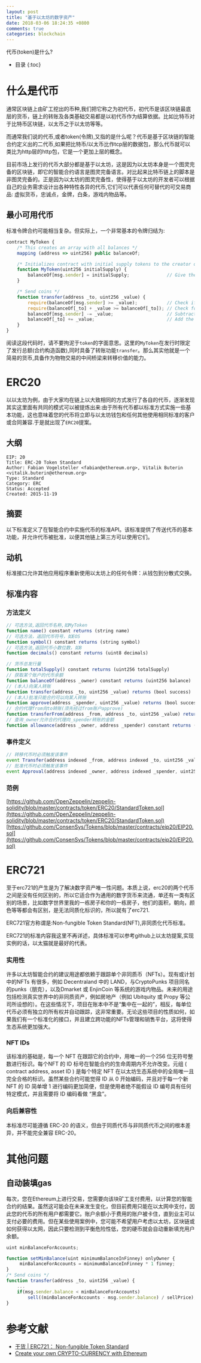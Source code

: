```yaml
---
layout: post
title: "基于以太坊的数字资产"
date: 2018-03-06 18:24:35 +0800
comments: true
categories: blockchain 
---
```


代币(token)是什么?

<!-- more -->

* 目录
{:toc}

# 什么是代币

通常区块链上由矿工挖出的币种,我们把它称之为初代币，初代币是该区块链最底层的货币，链上的转账及各类基础交易都是以初代币作为结算依据。比如比特币对于比特币区块链，以太币之于以太坊等等。

而通常我们说的代币,或者token(令牌),又指的是什么呢？代币是基于区块链的智能合约定义出的二代币,如果把比特币/以太币比作tcp层的数据包，那么代币就可以类比为http层的http包，它是一个更加上层的概念。

目前市场上发行的代币大部分都是基于以太坊，这是因为以太坊本身是一个图灵完备的区块链，即它的智能合约语言是图灵完备语言。对比起来比特币链上的脚本是非图灵完备的。正是因为以太坊的图灵完备性，使得基于以太坊的开发者可以根据自己的业务需求设计出各种特性各异的代币,它们可以代表任何可替代的可交易商品: 虚拟货币，忠诚点，金牌，白条，游戏内物品等。

## 最小可用代币

标准令牌合约可能相当复杂。但实际上，一个非常基本的令牌归结为:

```javascript
contract MyToken {
    /* This creates an array with all balances */
    mapping (address => uint256) public balanceOf;

    /* Initializes contract with initial supply tokens to the creator of the contract */
    function MyToken(uint256 initialSupply) {
        balanceOf[msg.sender] = initialSupply;              // Give the creator all initial tokens
    }

    /* Send coins */
    function transfer(address _to, uint256 _value) {
        require(balanceOf[msg.sender] >= _value);           // Check if the sender has enough
        require(balanceOf[_to] + _value >= balanceOf[_to]); // Check for overflows
        balanceOf[msg.sender] -= _value;                    // Subtract from the sender
        balanceOf[_to] += _value;                           // Add the same to the recipient
    }
}
```

阅读这段代码时，请不要拘泥于`token`的字面意思。这里的`MyToken`在发行时限定了发行总额(合约构造函数),同时具备了转账功能`transfer`。那么其实他就是一个简易的货币,具备作为物物交易的中间桥梁来转移价值的能力。

# ERC20

以以太坊为例，由于大家均在链上以大致相同的方式发行了各自的代币，逐渐发现其实这里面有共同的模式可以被提炼出来:由于所有代币都以标准方式实施一些基本功能，这也意味着您的代币将立即与以太坊钱包和任何其他使用相同标准的客户或合同兼容.于是就出现了`ERC20`提案。

## 大纲

```
EIP: 20
Title: ERC-20 Token Standard
Author: Fabian Vogelsteller <fabian@ethereum.org>, Vitalik Buterin <vitalik.buterin@ethereum.org>
Type: Standard
Category: ERC
Status: Accepted
Created: 2015-11-19
```

## 摘要

以下标准定义了在智能合约中实施代币的标准API。该标准提供了传送代币的基本功能，并允许代币被批准，以便其他链上第三方可以使用它们。

## 动机

标准接口允许其他应用程序重新使用以太坊上的任何令牌：从钱包到分散式交换。

## 标准内容

### 方法定义

```javascript
// 可选方法,返回代币名称,如MyToken
function name() constant returns (string name)
// 可选方法，返回代币符号，如EOS
function symbol() constant returns (string symbol)
// 可选方法,返回代币小数位数，如8
function decimals() constant returns (uint8 decimals)

// 货币总发行量
function totalSupply() constant returns (uint256 totalSupply)
// 获取某个账户的代币余额
function balanceOf(address _owner) constant returns (uint256 balance)
// (本人)向某人转账
function transfer(address _to, uint256 _value) returns (bool success)
// (本人)批准只能合约可以向某人转账
function approve(address _spender, uint256 _value) returns (bool success)
// 合约代理from向to转账(须先经过from账户approve)
function transferFrom(address _from, address _to, uint256 _value) returns (bool success)
// 查询_owner允许合约代理向_spender转账的金额
function allowance(address _owner, address _spender) constant returns (uint256 remaining)
```

### 事件定义

```javascript
// 转移代币时必须触发该事件
event Transfer(address indexed _from, address indexed _to, uint256 _value)
// 批准代币时必须触发该事件
event Approval(address indexed _owner, address indexed _spender, uint256 _value)
```

### 范例

[https://github.com/OpenZeppelin/zeppelin-solidity/blob/master/contracts/token/ERC20/StandardToken.sol](https://github.com/OpenZeppelin/zeppelin-solidity/blob/master/contracts/token/ERC20/StandardToken.sol)
[https://github.com/ConsenSys/Tokens/blob/master/contracts/eip20/EIP20.sol](https://github.com/ConsenSys/Tokens/blob/master/contracts/eip20/EIP20.sol)

# ERC721

至于erc721的产生是为了解决数字资产唯一性问题。本质上说，erc20的两个代币之间是没有任何区别的，所以它适合作为通用的数字货币来流通，单还有一类有区别的场景，比如数字世界里我的一栋房子和你的一栋房子，他们的面积，朝向，颜色等等都会有区别，是无法同质化标识的，所以就有了erc721.

ERC721官方称谓是:Non-fungible Token Standard(NFT),非同质化代币标准。

ERC721的标准内容我这里不再详述，具体标准可以参考github上以太坊提案,实现实例的话，以太猫就是最好的代表。

### 实用性

许多以太坊智能合约的建议用途都依赖于跟踪单个非同质币（NFTs）。现有或计划中的NFTs 有很多，例如 Decentraland 中的 LAND，与CryptoPunks 项目同名的punks（朋克），以及Dmarket 或 EnjinCoin 等系统的游戏内物品。未来的用途包括检测真实世界中的非同质资产，例如房地产（例如 Ubitquity 或 Propy 等公司所设想的）。在这些情况下，项目在账本中不是“集中在一起的”，相反，每单位代币必须有独立的所有权并自动跟踪，这非常重要。无论这些项目的性质如何，如果我们有一个标准化的接口，并且建立跨功能的NFTs管理和销售平台，这将使得生态系统更加强大。

### NFT IDs

该标准的基础是，每一个 NFT 在跟踪它的合约中，用唯一的一个256 位无符号整数进行标识。每个NFT 的 ID 标号在智能合约的生命周期内不允许改变。元组 ( contract address, asset ID ) 是每个特定 NFT 在以太坊生态系统中的全局唯一且完全合格的标识。虽然某些合约可能觉得 ID 从 0 开始编码，并且对于每一个新 NFT 的 ID 简单增 1 进行编码更加简便，但是使用者绝不能假设 ID 编号具有任何特定模式，并且需要将 ID 编码看做 “黑盒”。

### 向后兼容性

本标准尽可能遵循 ERC-20 的语义，但由于同质代币与非同质代币之间的根本差异，并不能完全兼容 ERC-20。


# 其他问题

## 自动装填gas

每次，您在Ethereum上进行交易，您需要向该块矿工支付费用，以计算您的智能合约的结果。虽然这可能会在未来发生变化，但目前费用只能在以太网中支付，因此您的代币的所有用户都需要它。账户余额小于费用的账户被卡住，直到业主可以支付必要的费用。但在某些使用案例中，您可能不希望用户考虑以太坊，区块链或如何获得以太网，因此只要检测到平衡危险性低，您的硬币就会自动重新填充用户余额。

```javascript
uint minBalanceForAccounts;

function setMinBalance(uint minimumBalanceInFinney) onlyOwner {
     minBalanceForAccounts = minimumBalanceInFinney * 1 finney;
}
/* Send coins */
function transfer(address _to, uint256 _value) {
    ...
    if(msg.sender.balance < minBalanceForAccounts)
        sell((minBalanceForAccounts - msg.sender.balance) / sellPrice);
}
```

# 参考文献

* [干货 | ERC721： Non-fungible Token Standard](http://ethfans.org/posts/eip-721-non-fungible-token-standard)
* [Create your own CRYPTO-CURRENCY with Ethereum](https://ethereum.org/token)
